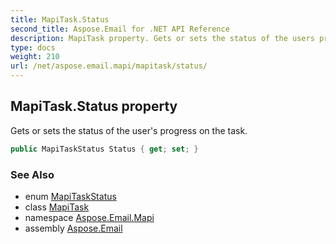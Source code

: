 ```yaml
---
title: MapiTask.Status
second_title: Aspose.Email for .NET API Reference
description: MapiTask property. Gets or sets the status of the users progress on the task
type: docs
weight: 210
url: /net/aspose.email.mapi/mapitask/status/
---
```

## MapiTask.Status property

Gets or sets the status of the user's progress on the task.

```csharp
public MapiTaskStatus Status { get; set; }
```

### See Also

* enum [MapiTaskStatus](../../mapitaskstatus/)
* class [MapiTask](../)
* namespace [Aspose.Email.Mapi](../../mapitask/)
* assembly [Aspose.Email](../../../)


